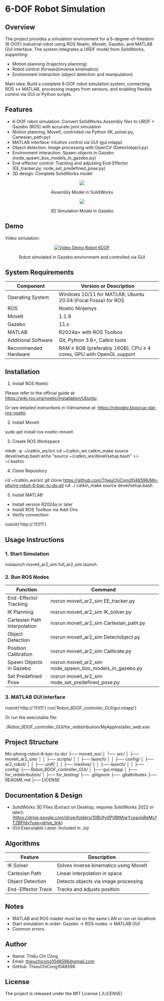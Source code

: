 
# 6-DOF Robot Simulation

## Overview

The project provides a simulation environment for a 6-degree-of-freedom (6-DOF) industrial robot using ROS Noetic, MoveIt, Gazebo, and MATLAB GUI interface. The system integrates a URDF model from SolidWorks, supporting:

* Motion planning (trajectory planning)
* Robot control (forward/inverse kinematics)
* Environment interaction (object detection and manipulation)

Main idea: Build a complete 6-DOF robot simulation system, connecting ROS ↔ MATLAB, processing images from sensors, and enabling flexible control via GUI or Python scripts.

## Features

* 6-DOF robot simulation: Convert SolidWorks Assembly files to URDF + Gazebo (ROS) with accurate joint simulation
* Motion planning: MoveIt, controlled via Python (IK_solver.py, Cartesian_path.py)
* MATLAB interface: Intuitive control via GUI (gui.mlapp)
* Object detection: Image processing with OpenCV (Detectobject.py)
* Environment interaction: Spawn objects in Gazebo (node_spawn_box_models_in_gazebo.py)
* End-effector control: Tracking and adjusting End-Effector (EE_tracker.py, node_set_predefined_pose.py)
* 3D design: Complete SolidWorks model

<div align="center">
  <img src="https://drive.google.com/uc?export=view&id=1YwCPNcOnOscLRBTUyOEucLvSFvD39UGx">
  <p align="center">Assembly Model in SolidWorks
</div>

<div align="center">
  <img src="https://drive.google.com/uc?export=view&id=1m1rPwmgqAXiJfKh5xN3QxK1OqHbtwVgE">
  <p align="center">3D Simulation Model in Gazebo
</div>

## Demo

Video simulation:

<div align="center">
  <a href="https://drive.google.com/file/d/1LUDMTG3qU_su9cJLHkTs-3ke6XgP62Lh/view?usp=sharing">
    <img src="https://drive.google.com/uc?export=view&id=1uZR9VG9ZMVtvoKd_e9LSbCNrDbY4AIEf" alt="Video Demo Robot 6DOF">
  </a>
  <p>Robot simulated in Gazebo environment and controlled via GUI</p>
</div>

## System Requirements

| Component             | Version or Description                                      |
|-----------------------|-------------------------------------------------------------|
| Operating System      | Windows 10/11 for MATLAB, Ubuntu 20.04 (Focal Fossa) for ROS |
| ROS                   | Noetic Ninjemys                                             |
| MoveIt                | 1.1.9                                                       |
| Gazebo                | 11.x                                                        |
| MATLAB                | R2024a+ with ROS Toolbox                                    |
| Additional Software   | Git, Python 3.8+, Catkin tools                              |
| Recommended Hardware  | RAM ≥ 8GB (preferably 16GB), CPU ≥ 4 cores, GPU with OpenGL support |

## Installation

1. Install ROS Noetic

Please refer to the official guide at: https://wiki.ros.org/noetic/Installation/Ubuntu

Or see detailed instructions in Vietnamese at: https://robodev.blog/cai-dat-ros-noetic

2. Install MoveIt

sudo apt install ros-noetic-moveit

3. Create ROS Workspace

mkdir -p ~/catkin_ws/src
cd ~/catkin_ws
catkin_make
source devel/setup.bash
echo "source ~/catkin_ws/devel/setup.bash" >> ~/.bashrc

4. Clone Repository

cd ~/catkin_ws/src
git clone https://github.com/ThieuChiCong1048596/Mo-phong-robot-6-bac-tu-do.git
cd ../
catkin_make
source devel/setup.bash

5. Install MATLAB

* Install version R2024a or later
* Install ROS Toolbox via Add-Ons
* Verify connection:

rosinit('http://<ubuntu-ip>:11311')

## Usage Instructions

### 1. Start Simulation

roslaunch moveit_ar2_sim full_ar2_sim.launch

### 2. Run ROS Nodes

| Function                   | Command                                                   |
|----------------------------|-----------------------------------------------------------|
| End-Effector Tracking      | rosrun moveit_ar2_sim EE_tracker.py                      |
| IK Planning                | rosrun moveit_ar2_sim IK_solver.py                       |
| Cartesian Path Interpolation| rosrun moveit_ar2_sim Cartesian_path.py                 |
| Object Detection           | rosrun moveit_ar2_sim Detectobject.py                    |
| Position Calibration       | rosrun moveit_ar2_sim Calibrate.py                       |
| Spawn Objects in Gazebo    | rosrun moveit_ar2_sim node_spawn_box_models_in_gazebo.py |
| Set Predefined Pose        | rosrun moveit_ar2_sim node_set_predefined_pose.py        |

### 3. MATLAB GUI Interface

rosinit('http://<ubuntu-ip>:11311')
run('Robot_6DOF_controller_GUI/gui.mlapp')

Or run the executable file:

./Robot_6DOF_controller_GUI/for_redistribution/MyAppInstaller_web.exe

## Project Structure

Mo-phong-robot-6-bac-tu-do/
├── moveit_ws/
│   └── src/
│       ├── moveit_ar2_sim/
│       │   ├── scripts/
│       │   ├── launch/
│       │   ├── config/
│       ├── ar2_robot/
│       │   ├── urdf/
│       │   ├── meshes/
│       │   ├── launch/
│       │   ├── config/
├── Robot_6DOF_controller_GUI/
│   ├── gui.mlapp
│   ├── for_redistribution/
│   ├── for_testing/
├── .gitignore
├── .gitattributes
├── README.md
├── LICENSE

## Documentation & Design

* SolidWorks 3D Files (Extract on Desktop, requires SolidWorks 2022 or later): (https://drive.google.com/drive/folders/10BUfy0PVBtMiwYveavlsReMv1TZBFfdv?usp=drive_link)
* GUI Executable (.exe): Included in .zip

## Algorithms

| Feature             | Description                                |
|---------------------|--------------------------------------------|
| IK Solver           | Solves inverse kinematics using MoveIt     |
| Cartesian Path      | Linear interpolation in space              |
| Object Detection    | Detects objects via image processing       |
| End-Effector Track  | Tracks and adjusts position                |

## Notes

* MATLAB and ROS master must be on the same LAN or run on localhost
* Start simulation in order: Gazebo → ROS nodes → MATLAB GUI
* Common errors:

## Author

* Name: Thiều Chí Công
* Email: thieuchicong1048596@gmail.com
* GitHub: ThieuChiCong1048596

## License

The project is released under the MIT License (./LICENSE)
